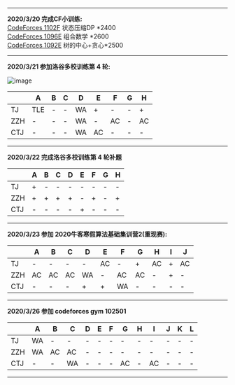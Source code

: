 <hr>

**2020/3/20 完成CF小训练:**<br>
[CodeForces 1102F](http://codeforces.com/problemset/problem/1102/F) 状态压缩DP \*2400 <br>
[CodeForces 1096E](http://codeforces.com/problemset/problem/1096/E) 组合数学 \*2600 <br>
[CodeForces 1092E](http://codeforces.com/problemset/problem/1092/E) 树的中心+贪心\*2500 <br>

<hr>

**2020/3/21 参加洛谷多校训练第 4 轮:**<br>

![image](https://github.com/Zery955/ACM/blob/master/%E5%9B%BE%E7%89%87%E6%96%87%E4%BB%B6/%E5%A4%9A%E6%A0%A1%E8%AE%AD%E7%BB%83%E7%AC%AC%204%20%E8%BD%AE%E6%A6%9C%E5%8D%95.PNG)

|      | A    | B    | C    | D    | E    | F    | G    | H    |
| ---- | ---- | ---- | ---- | ---- | ---- | ---- | ---- | ---- |
| TJ   | TLE  | -    | -    | WA   | +    | -    | -    | +    |
| ZZH  | -    | -    | -    | WA   | -    | AC   | -    | AC   |
| CTJ  | -    | -    | -    | WA   | AC   | -    | -    | -    |





<hr>

**2020/3/22 完成洛谷多校训练第 4 轮补题**<br>

|      | A    | B    | C    | D    | E    | F    | G    | H    |
| ---- | ---- | ---- | ---- | ---- | ---- | ---- | ---- | ---- |
| TJ   | +    | -    | -    | -    | -    | -    | -    | -    |
| ZZH  | +    | +    | +    | +    | -    | +    | -    | +    |
| CTJ  | -    | -    | -    | -    | +    | -    | -    | -    |



<hr>

**2020/3/23 参加 2020牛客寒假算法基础集训营2(重现赛):**



|      | A    | B    | C    | D    | E    | F    | G    | H    | I    | J    |
| ---- | ---- | ---- | ---- | ---- | ---- | ---- | ---- | ---- | ---- | ---- |
| TJ   | -    | -    | -    | -    | AC   | -    | +    | AC   | +    | AC   |
| ZZH  | AC   | AC   | AC   | WA   | -    | AC   | AC   | -    | +    | -    |
| CTJ  | -    | -    | -    | +    | +    | WA   | -    | -    | -    | -    |

<hr>

**2020/3/26 参加 codeforces gym 102501**

|      | A    | B    | C    | D    | E    | F    | G    | H    | I    | J    | K    | L    |
| ---- | ---- | ---- | ---- | ---- | ---- | ---- | ---- | ---- | ---- | ---- | ---- | ---- |
| TJ   | WA    | -    | -    | -    | -    | -    | -    | -    | -    | -    | -    | -    |
| ZZH  | WA    | AC    | AC    | -    | -    | -    | -    | -    | -    | -    | -    | -    |
| CTJ  | -    | -    | WA    | -    | -    | -    | AC    | -    | AC    | -    | -    | -    |

<hr>




